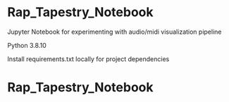 # Rap_Tapestry_Notebook
Jupyter Notebook for experimenting with audio/midi visualization pipeline

Python 3.8.10

Install requirements.txt locally for project dependencies
# Rap_Tapestry_Notebook
